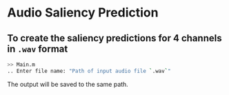 # Audio Saliency Prediction

## To create the saliency predictions for 4 channels in `.wav` format
```bash
>> Main.m
.. Enter file name: "Path of input audio file `.wav`"
```

The output will be saved to the same path.

